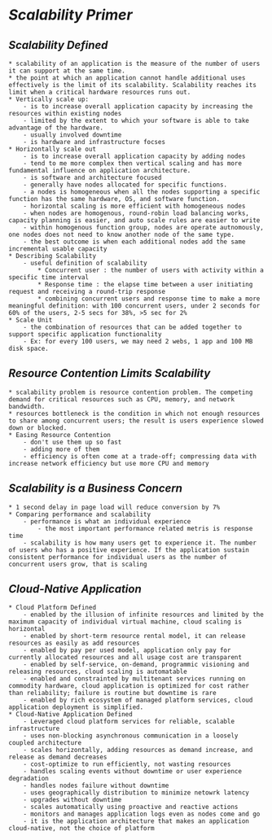 # *Scalability Primer*
## *Scalability Defined*
	* scalability of an application is the measure of the number of users it can support at the same time.
	* the point at which an application cannot handle additional uses effectively is the limit of its scalability. Scalability reaches its limit when a critical hardware resources runs out.
	* Vertically scale up:
		- is to increase overall application capacity by increasing the resources within existing nodes
		- limited by the extent to which your software is able to take advantage of the hardware.
		- usually involved downtime
		- is hardware and infrastructure focses
	* Horizontally scale out
		- is to increase overall application capacity by adding nodes
		- tend to me more complex then vertical scaling and has more fundamental influence on application architecture.
		- is software and architecture focused
		- generally have nodes allocated for specific functions. 
		- a nodes is homogeneous when all the nodes supporting a specific function has the same hardware, OS, and software function. 
		- horizontal scaling is more efficient with homogeneous nodes
		- when nodes are homogenous, round-robin load balancing works, capacity planning is easier, and auto scale rules are easier to write
		- within homogenous function group, nodes are operate autnomously, one nodes does not need to know another node of the same type.
		- the best outcome is when each additional nodes add the same incremental usable capacity
	* Describing Scalability
		- useful definition of scalability
			* Concurrent user : the number of users with activity within a specific time interval 
			* Response time : the elapse time between a user initiating request and receiving a round-trip response
			* combining concurrent users and response time to make a more meaningful definition: with 100 concurrent users, under 2 seconds for 60% of the users, 2-5 secs for 38%, >5 sec for 2%
	* Scale Unit
		- the combination of resources that can be added together to support specific application functionality
		- Ex: for every 100 users, we may need 2 webs, 1 app and 100 MB disk space. 
## *Resource Contention Limits Scalability*
	* scalability problem is resource contention problem. The competing demand for critical resources such as CPU, memory, and network bandwidth.
	* resources bottleneck is the condition in which not enough resources to share among concurrent users; the result is users experience slowed down or blocked.
	* Easing Resource Contention
		- don't use them up so fast
		- adding more of them
		- efficiency is often come at a trade-off; compressing data with increase network efficiency but use more CPU and memory
## *Scalability is a Business Concern*
	* 1 second delay in page load will reduce conversion by 7%
	* Comparing performance and scalability
		- performance is what an individual experience
			- the most important performance related metris is response time
		- scalability is how many users get to experience it. The number of users who has a positive experience. If the application sustain consistent performance for individual users as the number of concurrent users grow, that is scaling
## *Cloud-Native Application*
	* Cloud Platform Defined
		- enabled by the illusion of infinite resources and limited by the maximum capacity of individual virtual machine, cloud scaling is horizontal
		- enabled by short-term resource rental model, it can release resources as easily as add resources
		- enabled by pay per used model, application only pay for currently allocated resources and all usage cost are transparent
		- enabled by self-service, on-demand, programmic visioning and releasing resources, cloud scaling is automatable
		- enabled and constrainted by multitenant services running on commodity hardware, cloud application is optimized for cost rather than reliability; failure is routine but downtime is rare
		- enabled by rich ecosystem of managed platform services, cloud application deployment is simplified.
	* Cloud-Native Application Defined
		- Leveraged cloud platform services for reliable, scalable infrastructure
		- uses non-blocking asynchronous communication in a loosely coupled architecture 
		- scales horizontally, adding resources as demand increase, and release as demand decreases
		- cost-optimize to run efficiently, not wasting resources
		- handles scaling events without downtime or user experience degradation
		- handles nodes failure without downtime 
		- uses geographically distribution to minimize netowrk latency
		- upgrades without downtime
		- scales automatically using proactive and reactive actions
		- monitors and manages application logs even as nodes come and go
		- it is the application architecture that makes an application cloud-native, not the choice of platform
		 
		 		
		  